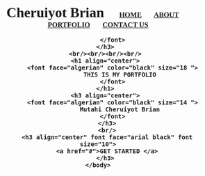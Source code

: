 <!DOCTYPE html>
<html lang="en"/>
<head>
    <meta charset="utf=8">
    <title font face="arial black" color="black" size="10">
   WELCOME TO MY WEBSITE
    </title>
    <body background="download.jpg">
        <h3 align="center">
            <font face="arial black" size="6">Cheruiyot Brian</font>
            &nbsp; &nbsp; &nbsp; &nbsp;
            <font face="cinzel">
                <a href="#">HOME</a>
                &nbsp; &nbsp; &nbsp;
                <a href="#">ABOUT</a>
                &nbsp; &nbsp; &nbsp;
                <a href="#">PORTFOLIO</a>
                &nbsp; &nbsp; &nbsp;
                <a href="#">CONTACT US</a>
            
            </font>
        </h3>
        <br/><br/><br/><br/>
        <h1 align="center">
            <font face="algerian" color="black" size="18 ">
                THIS IS MY PORTFOLIO
            </font>
        </h1>
        <h3 align="center">
            <font face="algerian" color="black" size="14 ">
                Mutahi Cheruiyot Brian
            </font>
         </h3>
         <br/>
         <h3 align="center" font face="arial black" font size="10">
         <a href="#">GET STARTED </a>
        </h3>
    </body>
</head>
